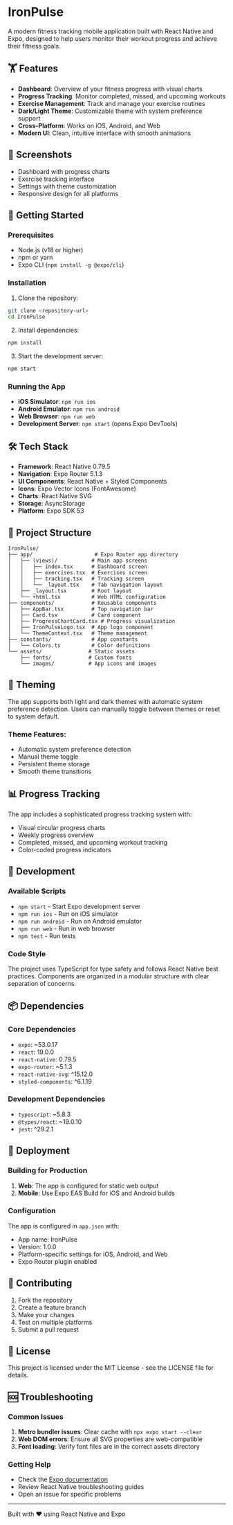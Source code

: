 # IronPulse

A modern fitness tracking mobile application built with React Native and Expo, designed to help users monitor their workout progress and achieve their fitness goals.

## 🏋️ Features

- **Dashboard**: Overview of your fitness progress with visual charts
- **Progress Tracking**: Monitor completed, missed, and upcoming workouts
- **Exercise Management**: Track and manage your exercise routines
- **Dark/Light Theme**: Customizable theme with system preference support
- **Cross-Platform**: Works on iOS, Android, and Web
- **Modern UI**: Clean, intuitive interface with smooth animations

## 📱 Screenshots

- Dashboard with progress charts
- Exercise tracking interface
- Settings with theme customization
- Responsive design for all platforms

## 🚀 Getting Started

### Prerequisites

- Node.js (v18 or higher)
- npm or yarn
- Expo CLI (`npm install -g @expo/cli`)

### Installation

1. Clone the repository:
```bash
git clone <repository-url>
cd IronPulse
```

2. Install dependencies:
```bash
npm install
```

3. Start the development server:
```bash
npm start
```

### Running the App

- **iOS Simulator**: `npm run ios`
- **Android Emulator**: `npm run android`
- **Web Browser**: `npm run web`
- **Development Server**: `npm start` (opens Expo DevTools)

## 🛠️ Tech Stack

- **Framework**: React Native 0.79.5
- **Navigation**: Expo Router 5.1.3
- **UI Components**: React Native + Styled Components
- **Icons**: Expo Vector Icons (FontAwesome)
- **Charts**: React Native SVG
- **Storage**: AsyncStorage
- **Platform**: Expo SDK 53

## 📁 Project Structure

```
IronPulse/
├── app/                    # Expo Router app directory
│   ├── (views)/           # Main app screens
│   │   ├── index.tsx      # Dashboard screen
│   │   ├── exercises.tsx  # Exercises screen
│   │   ├── tracking.tsx   # Tracking screen
│   │   └── _layout.tsx    # Tab navigation layout
│   ├── _layout.tsx        # Root layout
│   └── +html.tsx          # Web HTML configuration
├── components/            # Reusable components
│   ├── AppBar.tsx         # Top navigation bar
│   ├── Card.tsx           # Card component
│   ├── ProgressChartCard.tsx # Progress visualization
│   ├── IronPulseLogo.tsx  # App logo component
│   └── ThemeContext.tsx   # Theme management
├── constants/             # App constants
│   └── Colors.ts          # Color definitions
└── assets/               # Static assets
    ├── fonts/            # Custom fonts
    └── images/           # App icons and images
```

## 🎨 Theming

The app supports both light and dark themes with automatic system preference detection. Users can manually toggle between themes or reset to system default.

### Theme Features:
- Automatic system preference detection
- Manual theme toggle
- Persistent theme storage
- Smooth theme transitions

## 📊 Progress Tracking

The app includes a sophisticated progress tracking system with:
- Visual circular progress charts
- Weekly progress overview
- Completed, missed, and upcoming workout tracking
- Color-coded progress indicators

## 🔧 Development

### Available Scripts

- `npm start` - Start Expo development server
- `npm run ios` - Run on iOS simulator
- `npm run android` - Run on Android emulator
- `npm run web` - Run in web browser
- `npm test` - Run tests

### Code Style

The project uses TypeScript for type safety and follows React Native best practices. Components are organized in a modular structure with clear separation of concerns.

## 📦 Dependencies

### Core Dependencies
- `expo`: ~53.0.17
- `react`: 19.0.0
- `react-native`: 0.79.5
- `expo-router`: ~5.1.3
- `react-native-svg`: ^15.12.0
- `styled-components`: ^6.1.19

### Development Dependencies
- `typescript`: ~5.8.3
- `@types/react`: ~19.0.10
- `jest`: ^29.2.1

## 🚀 Deployment

### Building for Production

1. **Web**: The app is configured for static web output
2. **Mobile**: Use Expo EAS Build for iOS and Android builds

### Configuration

The app is configured in `app.json` with:
- App name: IronPulse
- Version: 1.0.0
- Platform-specific settings for iOS, Android, and Web
- Expo Router plugin enabled

## 🤝 Contributing

1. Fork the repository
2. Create a feature branch
3. Make your changes
4. Test on multiple platforms
5. Submit a pull request

## 📄 License

This project is licensed under the MIT License - see the LICENSE file for details.

## 🆘 Troubleshooting

### Common Issues

1. **Metro bundler issues**: Clear cache with `npx expo start --clear`
2. **Web DOM errors**: Ensure all SVG properties are web-compatible
3. **Font loading**: Verify font files are in the correct assets directory

### Getting Help

- Check the [Expo documentation](https://docs.expo.dev/)
- Review React Native troubleshooting guides
- Open an issue for specific problems

---

Built with ❤️ using React Native and Expo